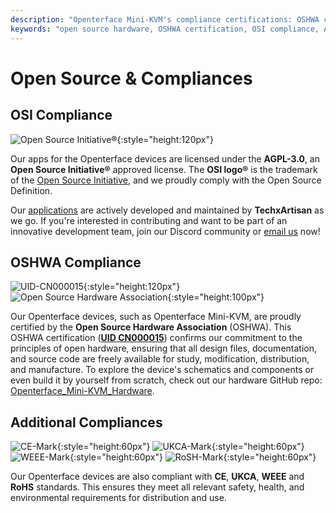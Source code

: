 ```yaml
---
description: "Openterface Mini-KVM's compliance certifications: OSHWA certified (UID CN000015), OSI-approved AGPL-3.0 license, plus CE, UKCA, WEEE, and RoHS compliance. Fully open-source hardware and software with complete documentation available."
keywords: "open source hardware, OSHWA certification, OSI compliance, AGPL-3.0 license, CE certification, UKCA mark, WEEE compliance, RoHS standard, hardware certification, open source documentation, TechxArtisan, hardware compliance, Mini-KVM certification, open hardware design"
---
```


# Open Source & Compliances

## OSI Compliance

![Open Source Initiative®](/images/trademark/open-source-initiative.svg){:style="height:120px"}

Our apps for the Openterface devices are licensed under the **AGPL-3.0**, an **Open Source Initiative®** approved license. The **OSI logo®** is the trademark of the [Open Source Initiative](http://opensource.org), and we proudly comply with the Open Source Definition.

Our [applications](/app) are actively developed and maintained by **TechxArtisan** as we go. If you're interested in contributing and want to be part of an innovative development team, join our Discord community or [email us](mailto:info@openterface.com) now!

## OSHWA Compliance

![UID-CN000015](/images/trademark/oshw-cn000015.svg){:style="height:120px"}
![Open Source Hardware Association](/images/trademark/open-source-hardware.svg){:style="height:100px"}

Our Openterface devices, such as Openterface Mini-KVM, are proudly certified by the **Open Source Hardware Association** (OSHWA). This OSHWA certification ([**UID CN000015**](https://certification.oshwa.org/cn000015.html)) confirms our commitment to the principles of open hardware, ensuring that all design files, documentation, and source code are freely available for study, modification, distribution, and manufacture. To explore the device's schematics and components or even build it by yourself from scratch, check out our hardware GitHub repo: [Openterface_Mini-KVM_Hardware](https://github.com/TechxArtisanStudio/Openterface_Mini-KVM_Hardware).

## Additional Compliances
![CE-Mark](/images/trademark/ce.svg){:style="height:60px"}
![UKCA-Mark](/images/trademark/ukca.svg){:style="height:60px"}
![WEEE-Mark](/images/trademark/weee.svg){:style="height:60px"}
![RoSH-Mark](/images/trademark/rohs.svg){:style="height:60px"}

Our Openterface devices are also compliant with **CE**, **UKCA**, **WEEE** and **RoHS** standards. This ensures they meet all relevant safety, health, and environmental requirements for distribution and use.